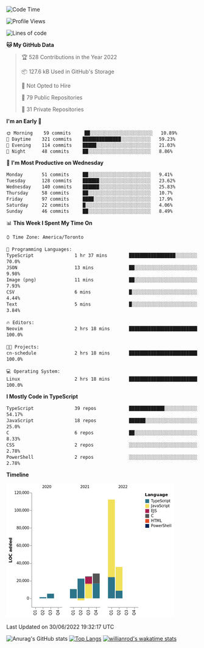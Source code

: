 <!--START_SECTION:waka-->
![Code Time](http://img.shields.io/badge/Code%20Time-240%20hrs%2059%20mins-blue)

![Profile Views](http://img.shields.io/badge/Profile%20Views-8-blue)

![Lines of code](https://img.shields.io/badge/From%20Hello%20World%20I%27ve%20Written-238%20Thousand%20lines%20of%20code-blue)

**🐱 My GitHub Data** 

> 🏆 528 Contributions in the Year 2022
 > 
> 📦 127.6 kB Used in GitHub's Storage 
 > 
> 🚫 Not Opted to Hire
 > 
> 📜 79 Public Repositories 
 > 
> 🔑 31 Private Repositories  
 > 
**I'm an Early 🐤** 

```text
🌞 Morning    59 commits     ██░░░░░░░░░░░░░░░░░░░░░░░   10.89% 
🌆 Daytime    321 commits    ██████████████░░░░░░░░░░░   59.23% 
🌃 Evening    114 commits    █████░░░░░░░░░░░░░░░░░░░░   21.03% 
🌙 Night      48 commits     ██░░░░░░░░░░░░░░░░░░░░░░░   8.86%

```
📅 **I'm Most Productive on Wednesday** 

```text
Monday       51 commits     ██░░░░░░░░░░░░░░░░░░░░░░░   9.41% 
Tuesday      128 commits    ██████░░░░░░░░░░░░░░░░░░░   23.62% 
Wednesday    140 commits    ██████░░░░░░░░░░░░░░░░░░░   25.83% 
Thursday     58 commits     ██░░░░░░░░░░░░░░░░░░░░░░░   10.7% 
Friday       97 commits     ████░░░░░░░░░░░░░░░░░░░░░   17.9% 
Saturday     22 commits     █░░░░░░░░░░░░░░░░░░░░░░░░   4.06% 
Sunday       46 commits     ██░░░░░░░░░░░░░░░░░░░░░░░   8.49%

```


📊 **This Week I Spent My Time On** 

```text
⌚︎ Time Zone: America/Toronto

💬 Programming Languages: 
TypeScript               1 hr 37 mins        █████████████████░░░░░░░░   70.0% 
JSON                     13 mins             ██░░░░░░░░░░░░░░░░░░░░░░░   9.98% 
Image (png)              11 mins             ██░░░░░░░░░░░░░░░░░░░░░░░   7.93% 
CSV                      6 mins              █░░░░░░░░░░░░░░░░░░░░░░░░   4.44% 
Text                     5 mins              █░░░░░░░░░░░░░░░░░░░░░░░░   3.84%

🔥 Editors: 
Neovim                   2 hrs 18 mins       █████████████████████████   100.0%

🐱‍💻 Projects: 
cn-schedule              2 hrs 18 mins       █████████████████████████   100.0%

💻 Operating System: 
Linux                    2 hrs 18 mins       █████████████████████████   100.0%

```

**I Mostly Code in TypeScript** 

```text
TypeScript               39 repos            █████████████░░░░░░░░░░░░   54.17% 
JavaScript               18 repos            ██████░░░░░░░░░░░░░░░░░░░   25.0% 
C                        6 repos             ██░░░░░░░░░░░░░░░░░░░░░░░   8.33% 
CSS                      2 repos             ░░░░░░░░░░░░░░░░░░░░░░░░░   2.78% 
PowerShell               2 repos             ░░░░░░░░░░░░░░░░░░░░░░░░░   2.78%

```


**Timeline**

![Chart not found](https://raw.githubusercontent.com/wise-introvert/wise-introvert/master/charts/bar_graph.png) 


 Last Updated on 30/06/2022 19:32:17 UTC
<!--END_SECTION:waka-->

![Anurag's GitHub stats](https://github-readme-stats.vercel.app/api?username=wise-introvert&count_private=true&show_icons=true)
[![Top Langs](https://github-readme-stats.vercel.app/api/top-langs/?username=wise-introvert&langs_count=10)](https://github.com/anuraghazra/github-readme-stats)
[![willianrod's wakatime stats](https://github-readme-stats.vercel.app/api/wakatime?username=wiseintrovert)](https://github.com/anuraghazra/github-readme-stats)

